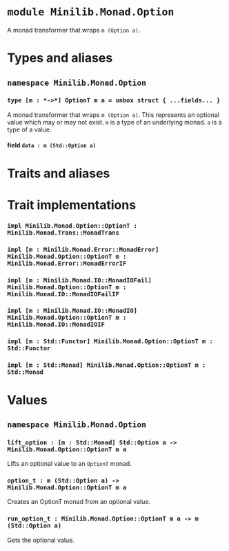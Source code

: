 # `module Minilib.Monad.Option`

A monad transformer that wraps `m (Option a)`.

# Types and aliases

## `namespace Minilib.Monad.Option`

### `type [m : *->*] OptionT m a = unbox struct { ...fields... }`

A monad transformer that wraps `m (Option a)`.
This represents an optional value which may or may not exist.
`m` is a type of an underlying monad.
`a` is a type of a value.

#### field `data : m (Std::Option a)`

# Traits and aliases

# Trait implementations

### `impl Minilib.Monad.Option::OptionT : Minilib.Monad.Trans::MonadTrans`

### `impl [m : Minilib.Monad.Error::MonadError] Minilib.Monad.Option::OptionT m : Minilib.Monad.Error::MonadErrorIF`

### `impl [m : Minilib.Monad.IO::MonadIOFail] Minilib.Monad.Option::OptionT m : Minilib.Monad.IO::MonadIOFailIF`

### `impl [m : Minilib.Monad.IO::MonadIO] Minilib.Monad.Option::OptionT m : Minilib.Monad.IO::MonadIOIF`

### `impl [m : Std::Functor] Minilib.Monad.Option::OptionT m : Std::Functor`

### `impl [m : Std::Monad] Minilib.Monad.Option::OptionT m : Std::Monad`

# Values

## `namespace Minilib.Monad.Option`

### `lift_option : [m : Std::Monad] Std::Option a -> Minilib.Monad.Option::OptionT m a`

Lifts an optional value to an `OptionT` monad.

### `option_t : m (Std::Option a) -> Minilib.Monad.Option::OptionT m a`

Creates an OptionT monad from an optional value.

### `run_option_t : Minilib.Monad.Option::OptionT m a -> m (Std::Option a)`

Gets the optional value.